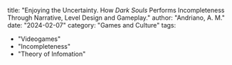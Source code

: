 title: "Enjoying the Uncertainty. How _Dark Souls_ Performs Incompleteness Through Narrative, Level Design and Gameplay."
author: "Andriano, A. M."
date: "2024-02-07"
category: "Games and Culture"
tags:
  - "Videogames"
  - "Incompleteness"
  - "Theory of Infomation"
